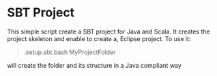 # SBT Project

This simple script create a SBT project for Java and Scala. It creates the project skeleton and enable to create a, Eclipse project. To use it:

> .setup.sbt.bash MyProjectFolder

will create the folder and its structure in a Java compliant way
